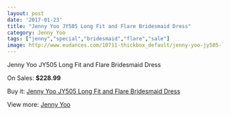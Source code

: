 ```yaml
---
layout: post
date: '2017-01-23'
title: "Jenny Yoo JY505 Long Fit and Flare Bridesmaid Dress"
category: Jenny Yoo
tags: ["jenny","special","bridesmaid","flare","sale"]
image: http://www.eudances.com/10711-thickbox_default/jenny-yoo-jy505-long-fit-and-flare-bridesmaid-dress.jpg
---
```

Jenny Yoo JY505 Long Fit and Flare Bridesmaid Dress

On Sales: **$228.99**
<a href="https://www.eudances.com/en/jenny-yoo/3435-jenny-yoo-jy505-long-fit-and-flare-bridesmaid-dress.html"><amp-img layout="responsive" width="600" height="600" src="//www.eudances.com/10711-thickbox_default/jenny-yoo-jy505-long-fit-and-flare-bridesmaid-dress.jpg" alt="Jenny Yoo JY505 Long Fit and Flare Bridesmaid Dress 0" /></a>
<a href="https://www.eudances.com/en/jenny-yoo/3435-jenny-yoo-jy505-long-fit-and-flare-bridesmaid-dress.html"><amp-img layout="responsive" width="600" height="600" src="//www.eudances.com/10712-thickbox_default/jenny-yoo-jy505-long-fit-and-flare-bridesmaid-dress.jpg" alt="Jenny Yoo JY505 Long Fit and Flare Bridesmaid Dress 1" /></a>
<a href="https://www.eudances.com/en/jenny-yoo/3435-jenny-yoo-jy505-long-fit-and-flare-bridesmaid-dress.html"><amp-img layout="responsive" width="600" height="600" src="//www.eudances.com/10713-thickbox_default/jenny-yoo-jy505-long-fit-and-flare-bridesmaid-dress.jpg" alt="Jenny Yoo JY505 Long Fit and Flare Bridesmaid Dress 2" /></a>
<a href="https://www.eudances.com/en/jenny-yoo/3435-jenny-yoo-jy505-long-fit-and-flare-bridesmaid-dress.html"><amp-img layout="responsive" width="600" height="600" src="//www.eudances.com/10714-thickbox_default/jenny-yoo-jy505-long-fit-and-flare-bridesmaid-dress.jpg" alt="Jenny Yoo JY505 Long Fit and Flare Bridesmaid Dress 3" /></a>

Buy it: [Jenny Yoo JY505 Long Fit and Flare Bridesmaid Dress](https://www.eudances.com/en/jenny-yoo/3435-jenny-yoo-jy505-long-fit-and-flare-bridesmaid-dress.html "Jenny Yoo JY505 Long Fit and Flare Bridesmaid Dress")

View more: [Jenny Yoo](https://www.eudances.com/en/63-Jenny-Yoo "Jenny Yoo")